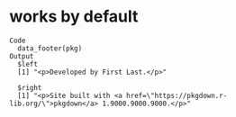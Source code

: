 # works by default

    Code
      data_footer(pkg)
    Output
      $left
      [1] "<p>Developed by First Last.</p>"
      
      $right
      [1] "<p>Site built with <a href=\"https://pkgdown.r-lib.org/\">pkgdown</a> 1.9000.9000.9000.</p>"
      

